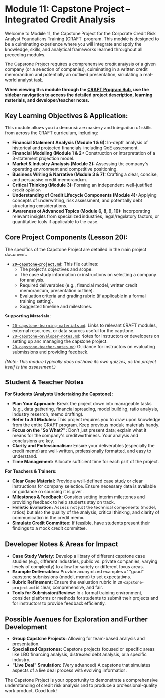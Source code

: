 # Module 11: Capstone Project – Integrated Credit Analysis

Welcome to Module 11, the Capstone Project for the Corporate Credit Risk Analyst Foundations Training (CRAFT) program. This module is designed to be a culminating experience where you will integrate and apply the knowledge, skills, and analytical frameworks learned throughout all preceding modules.

The Capstone Project requires a comprehensive credit analysis of a given company (or a selection of companies), culminating in a written credit memorandum and potentially an outlined presentation, simulating a real-world analyst task.

**When viewing this module through the [CRAFT Program Hub](../../index.html), use the sidebar navigation to access the detailed project description, learning materials, and developer/teacher notes.**

## Key Learning Objectives & Application:

This module allows you to demonstrate mastery and integration of skills from across the CRAFT curriculum, including:

*   **Financial Statement Analysis (Module 1 & 6):** In-depth analysis of historical and projected financials, including QoE assessment.
*   **Financial Modeling (Module 1 & 2):** Construction or interpretation of a 3-statement projection model.
*   **Market & Industry Analysis (Module 2):** Assessing the company's operating environment and competitive positioning.
*   **Business Writing & Narrative (Module 3 & 7):** Crafting a clear, concise, and persuasive credit memorandum.
*   **Critical Thinking (Module 3):** Forming an independent, well-justified credit opinion.
*   **Understanding of Credit Lifecycle Components (Module 4):** Applying concepts of underwriting, risk assessment, and potentially debt structuring considerations.
*   **Awareness of Advanced Topics (Module 6, 8, 9, 10):** Incorporating relevant insights from specialized industries, legal/regulatory factors, or quantitative tools if applicable to the case.

## Core Project Components (Lesson 20):

The specifics of the Capstone Project are detailed in the main project document:

*   **[`20-capstone-project.md`](./20-capstone-project.md):** This file outlines:
    *   The project's objectives and scope.
    *   The case study information or instructions on selecting a company for analysis.
    *   Required deliverables (e.g., financial model, written credit memorandum, presentation outline).
    *   Evaluation criteria and grading rubric (if applicable in a formal training setting).
    *   Suggested timeline and milestones.

**Supporting Materials:**
*   [`20-capstone-learning-materials.md`](./20-capstone-learning-materials.md): Links to relevant CRAFT modules, external resources, or data sources useful for the capstone.
*   [`20-capstone-developer-notes.md`](./20-capstone-developer-notes.md): Notes for instructors or developers on setting up and managing the capstone project.
*   [`20-capstone-teacher-notes.md`](./20-capstone-teacher-notes.md): Guidance for instructors on evaluating submissions and providing feedback.

*(Note: This module typically does not have its own quizzes, as the project itself is the assessment.)*

<!-- Machine-readable indexing comment -->
<!-- Index: CRAFT Module 11; Topics: Capstone Project, Integrated Credit Analysis, Credit Memorandum, Financial Modeling Application, Presentation Skills -->

## Student & Teacher Notes

**For Students (Analysts Undertaking the Capstone):**
*   **Plan Your Approach:** Break the project down into manageable tasks (e.g., data gathering, financial spreading, model building, ratio analysis, industry research, memo drafting).
*   **Refer to All Modules:** This project requires you to draw upon knowledge from the entire CRAFT program. Keep previous module materials handy.
*   **Focus on the "So What?":** Don't just present data; explain what it means for the company's creditworthiness. Your analysis and conclusions are key.
*   **Clarity and Professionalism:** Ensure your deliverables (especially the credit memo) are well-written, professionally formatted, and easy to understand.
*   **Time Management:** Allocate sufficient time for each part of the project.

**For Teachers & Trainers:**
*   **Clear Case Material:** Provide a well-defined case study or clear instructions for company selection. Ensure necessary data is available or guidance on sourcing it is given.
*   **Milestones & Feedback:** Consider setting interim milestones and providing feedback to help students stay on track.
*   **Holistic Evaluation:** Assess not just the technical components (model, ratios) but also the quality of the analysis, critical thinking, and clarity of communication in the credit memo.
*   **Simulate Credit Committee:** If feasible, have students present their findings to a mock credit committee.

## Developer Notes & Areas for Impact

*   **Case Study Variety:** Develop a library of different capstone case studies (e.g., different industries, public vs. private companies, varying levels of complexity) to allow for variety or different focus areas.
*   **Example Deliverables:** Provide anonymized examples of "good" capstone submissions (model, memo) to set expectations.
*   **Rubric Refinement:** Ensure the evaluation rubric in `20-capstone-project.md` is clear, comprehensive, and fair.
*   **Tools for Submission/Review:** In a formal training environment, consider platforms or methods for students to submit their projects and for instructors to provide feedback efficiently.

## Possible Avenues for Exploration and Further Development

*   **Group Capstone Projects:** Allowing for team-based analysis and presentation.
*   **Specialized Capstones:** Capstone projects focused on specific areas like LBO financing analysis, distressed debt analysis, or a specific industry.
*   **"Live Deal" Simulation:** (Very advanced) A capstone that simulates aspects of a live deal process with evolving information.

The Capstone Project is your opportunity to demonstrate a comprehensive understanding of credit risk analysis and to produce a professional-quality work product. Good luck!
